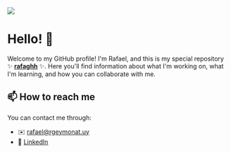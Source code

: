 <img src="https://media.licdn.com/dms/image/D4D16AQHPRnLtWVmbxQ/profile-displaybackgroundimage-shrink_350_1400/0/1708308869356?e=1719446400&v=beta&t=ZNOWWz7ElRoU4P9hY1p8bAF_BKlBb-bc14xB1VL4RNc"/>

# Hello! 👋
Welcome to my GitHub profile! I'm Rafael, and this is my special repository ✨ **[rafaghh][website]** ✨. Here you'll find information about what I'm working on, what I'm learning, and how you can collaborate with me.

## 📫 How to reach me
You can contact me through:
- ✉️ [rafael@rgeymonat.uy](mailto:rafael@rgeymonat.uy)
- 🔗 [LinkedIn](https://www.linkedin.com/in/rafael-geymonat/)


[website]: https://github.rgeymonat.uy/

